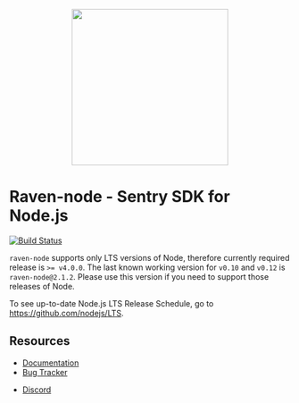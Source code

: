 <p align="center">
    <a href="https://sentry.io" target="_blank" align="center">
        <img src="https://sentry-brand.storage.googleapis.com/sentry-logo-black.png" width="280">
    </a>
    <br/>
    <h1>Raven-node - Sentry SDK for Node.js</h1>
</p>

[![Build Status](https://travis-ci.org/getsentry/raven-node.svg?branch=master)](https://travis-ci.org/getsentry/raven-node)

`raven-node` supports only LTS versions of Node, therefore currently required release is `>= v4.0.0`.
The last known working version for `v0.10` and `v0.12` is `raven-node@2.1.2`.
Please use this version if you need to support those releases of Node.

To see up-to-date Node.js LTS Release Schedule, go to https://github.com/nodejs/LTS.

## Resources

* [Documentation](https://docs.getsentry.com/hosted/clients/node/)
* [Bug Tracker](https://github.com/getsentry/raven-node/issues)
- [Discord](https://discord.gg/ez5KZN7)

